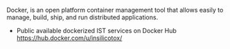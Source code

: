 Docker, is an open platform container management tool that allows easily to manage, build, ship, and run distributed applications.

* Public available dockerized IST services on Docker Hub
  <https://hub.docker.com/u/insilicotox/>
